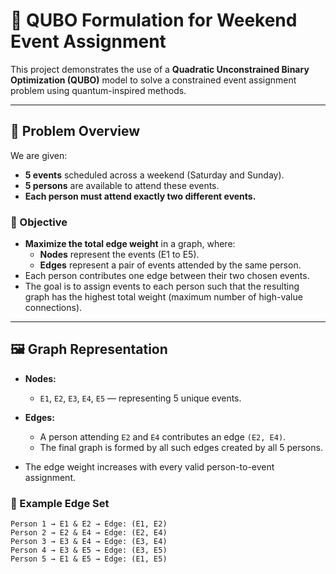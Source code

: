 # 🧠 QUBO Formulation for Weekend Event Assignment

This project demonstrates the use of a **Quadratic Unconstrained Binary Optimization (QUBO)** model to solve a constrained event assignment problem using quantum-inspired methods.

---

## 🧩 Problem Overview

We are given:

- **5 events** scheduled across a weekend (Saturday and Sunday).
- **5 persons** are available to attend these events.
- **Each person must attend exactly two different events.**

### 🎯 Objective

- **Maximize the total edge weight** in a graph, where:
  - **Nodes** represent the events (E1 to E5).
  - **Edges** represent a pair of events attended by the same person.
- Each person contributes one edge between their two chosen events.
- The goal is to assign events to each person such that the resulting graph has the highest total weight (maximum number of high-value connections).

---

## 🖼️ Graph Representation

- **Nodes:**  
  - `E1`, `E2`, `E3`, `E4`, `E5` — representing 5 unique events.
  
- **Edges:**  
  - A person attending `E2` and `E4` contributes an edge `(E2, E4)`.
  - The final graph is formed by all such edges created by all 5 persons.

- The edge weight increases with every valid person-to-event assignment.

### 📘 Example Edge Set

```text
Person 1 → E1 & E2 → Edge: (E1, E2)  
Person 2 → E2 & E4 → Edge: (E2, E4)  
Person 3 → E3 & E4 → Edge: (E3, E4)  
Person 4 → E3 & E5 → Edge: (E3, E5)  
Person 5 → E1 & E5 → Edge: (E1, E5)
